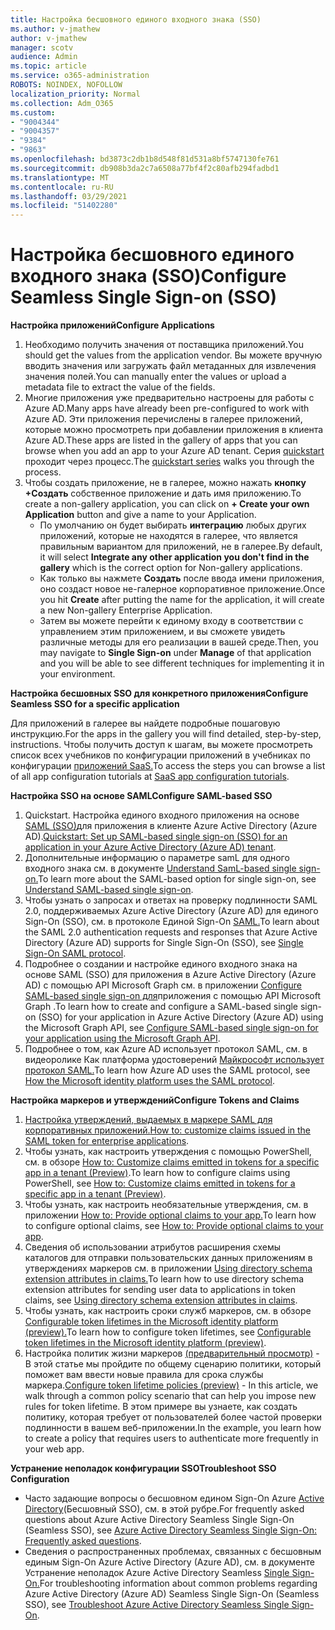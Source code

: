 ```yaml
---
title: Настройка бесшовного единого входного знака (SSO)
ms.author: v-jmathew
author: v-jmathew
manager: scotv
audience: Admin
ms.topic: article
ms.service: o365-administration
ROBOTS: NOINDEX, NOFOLLOW
localization_priority: Normal
ms.collection: Adm_O365
ms.custom:
- "9004344"
- "9004357"
- "9384"
- "9863"
ms.openlocfilehash: bd3873c2db1b8d548f81d531a8bf5747130fe761
ms.sourcegitcommit: db908b3da2c7a6508a77bf4f2c80afb294fadbd1
ms.translationtype: MT
ms.contentlocale: ru-RU
ms.lasthandoff: 03/29/2021
ms.locfileid: "51402280"
---
```

# <a name="configure-seamless-single-sign-on-sso"></a><span data-ttu-id="5f5aa-102">Настройка бесшовного единого входного знака (SSO)</span><span class="sxs-lookup"><span data-stu-id="5f5aa-102">Configure Seamless Single Sign-on (SSO)</span></span>

<span data-ttu-id="5f5aa-103">**Настройка приложений**</span><span class="sxs-lookup"><span data-stu-id="5f5aa-103">**Configure Applications**</span></span>

1. <span data-ttu-id="5f5aa-104">Необходимо получить значения от поставщика приложений.</span><span class="sxs-lookup"><span data-stu-id="5f5aa-104">You should get the values from the application vendor.</span></span> <span data-ttu-id="5f5aa-105">Вы можете вручную вводить значения или загружать файл метаданных для извлечения значения полей.</span><span class="sxs-lookup"><span data-stu-id="5f5aa-105">You can manually enter the values or upload a metadata file to extract the value of the fields.</span></span>
2. <span data-ttu-id="5f5aa-106">Многие приложения уже предварительно настроены для работы с Azure AD.</span><span class="sxs-lookup"><span data-stu-id="5f5aa-106">Many apps have already been pre-configured to work with Azure AD.</span></span> <span data-ttu-id="5f5aa-107">Эти приложения перечислены в галерее приложений, которые можно просмотреть при добавлении приложения в клиента Azure AD.</span><span class="sxs-lookup"><span data-stu-id="5f5aa-107">These apps are listed in the gallery of apps that you can browse when you add an app to your Azure AD tenant.</span></span> <span data-ttu-id="5f5aa-108">Серия [quickstart](https://docs.microsoft.com/azure/active-directory/manage-apps/add-application-portal-configure) проходит через процесс.</span><span class="sxs-lookup"><span data-stu-id="5f5aa-108">The [quickstart series](https://docs.microsoft.com/azure/active-directory/manage-apps/add-application-portal-configure) walks you through the process.</span></span>
3. <span data-ttu-id="5f5aa-109">Чтобы создать приложение, не в галерее, можно нажать **кнопку +Создать** собственное приложение и дать имя приложению.</span><span class="sxs-lookup"><span data-stu-id="5f5aa-109">To create a non-gallery application, you can click on **+ Create your own Application** button and give a name to your Application.</span></span>
    - <span data-ttu-id="5f5aa-110">По умолчанию он будет выбирать **интеграцию** любых других приложений, которые не находятся в галерее, что является правильным вариантом для приложений, не в галерее.</span><span class="sxs-lookup"><span data-stu-id="5f5aa-110">By default, it will select **Integrate any other application you don't find in the gallery** which is the correct option for Non-gallery applications.</span></span>
    - <span data-ttu-id="5f5aa-111">Как только вы нажмете **Создать** после ввода имени приложения, оно создаст новое не-галерное корпоративное приложение.</span><span class="sxs-lookup"><span data-stu-id="5f5aa-111">Once you hit **Create** after putting the name for the application, it will create a new Non-gallery Enterprise Application.</span></span>
    - <span data-ttu-id="5f5aa-112">Затем вы можете  перейти к  единому входу в соответствии с управлением этим приложением, и вы сможете увидеть различные методы для его реализации в вашей среде.</span><span class="sxs-lookup"><span data-stu-id="5f5aa-112">Then, you may navigate to **Single Sign-on** under **Manage** of that application and you will be able to see different techniques for implementing it in your environment.</span></span>

<span data-ttu-id="5f5aa-113">**Настройка бесшовных SSO для конкретного приложения**</span><span class="sxs-lookup"><span data-stu-id="5f5aa-113">**Configure Seamless SSO for a specific application**</span></span>

<span data-ttu-id="5f5aa-114">Для приложений в галерее вы найдете подробные пошаговую инструкцию.</span><span class="sxs-lookup"><span data-stu-id="5f5aa-114">For the apps in the gallery you will find detailed, step-by-step, instructions.</span></span> <span data-ttu-id="5f5aa-115">Чтобы получить доступ к шагам, вы можете просмотреть список всех учебников по конфигурации приложений в учебниках по конфигурации [приложений SaaS.](https://docs.microsoft.com/azure/active-directory/saas-apps/tutorial-list)</span><span class="sxs-lookup"><span data-stu-id="5f5aa-115">To access the steps you can browse a list of all app configuration tutorials at [SaaS app configuration tutorials](https://docs.microsoft.com/azure/active-directory/saas-apps/tutorial-list).</span></span>

<span data-ttu-id="5f5aa-116">**Настройка SSO на основе SAML**</span><span class="sxs-lookup"><span data-stu-id="5f5aa-116">**Configure SAML-based SSO**</span></span>

1. <span data-ttu-id="5f5aa-117">Quickstart. Настройка единого входного приложения на основе [SAML (SSO)](https://docs.microsoft.com/azure/active-directory/manage-apps/add-application-portal-setup-sso)для приложения в клиенте Azure Active Directory (Azure AD).</span><span class="sxs-lookup"><span data-stu-id="5f5aa-117">[Quickstart: Set up SAML-based single sign-on (SSO) for an application in your Azure Active Directory (Azure AD) tenant](https://docs.microsoft.com/azure/active-directory/manage-apps/add-application-portal-setup-sso).</span></span>
2. <span data-ttu-id="5f5aa-118">Дополнительные информацию о параметре samL для одного входного знака см. в документе [Understand SamL-based single sign-on.](https://docs.microsoft.com/azure/active-directory/manage-apps/configure-saml-single-sign-on)</span><span class="sxs-lookup"><span data-stu-id="5f5aa-118">To learn more about the SAML-based option for single sign-on, see [Understand SAML-based single sign-on](https://docs.microsoft.com/azure/active-directory/manage-apps/configure-saml-single-sign-on).</span></span>
3. <span data-ttu-id="5f5aa-119">Чтобы узнать о запросах и ответах на проверку подлинности SAML 2.0, поддерживаемых Azure Active Directory (Azure AD) для единого Sign-On (SSO), см. в протоколе Единой Sign-On [SAML.](https://docs.microsoft.com/azure/active-directory/develop/single-sign-on-saml-protocol)</span><span class="sxs-lookup"><span data-stu-id="5f5aa-119">To learn about the SAML 2.0 authentication requests and responses that Azure Active Directory (Azure AD) supports for Single Sign-On (SSO), see [Single Sign-On SAML protocol](https://docs.microsoft.com/azure/active-directory/develop/single-sign-on-saml-protocol).</span></span>
4. <span data-ttu-id="5f5aa-120">Подробнее о создании и настройке единого входного знака на основе SAML (SSO) для приложения в Azure Active Directory (Azure AD) с помощью API Microsoft Graph см. в приложении [Configure SAML-based single sign-on для](https://docs.microsoft.com/graph/application-saml-sso-configure-api)приложения с помощью API Microsoft Graph .</span><span class="sxs-lookup"><span data-stu-id="5f5aa-120">To learn how to create and configure a SAML-based single sign-on (SSO) for your application in Azure Active Directory (Azure AD) using the Microsoft Graph API, see [Configure SAML-based single sign-on for your application using the Microsoft Graph API](https://docs.microsoft.com/graph/application-saml-sso-configure-api).</span></span>
5. <span data-ttu-id="5f5aa-121">Подробнее о том, как Azure AD использует протокол SAML, см. в видеоролике Как платформа удостоверений [Майкрософт использует протокол SAML.](https://docs.microsoft.com/azure/active-directory/develop/active-directory-saml-protocol-reference)</span><span class="sxs-lookup"><span data-stu-id="5f5aa-121">To learn how Azure AD uses the SAML protocol, see [How the Microsoft identity platform uses the SAML protocol](https://docs.microsoft.com/azure/active-directory/develop/active-directory-saml-protocol-reference).</span></span>

<span data-ttu-id="5f5aa-122">**Настройка маркеров и утверждений**</span><span class="sxs-lookup"><span data-stu-id="5f5aa-122">**Configure Tokens and Claims**</span></span>

1. <span data-ttu-id="5f5aa-123">[Настройка утверждений, выдаемых в маркере SAML для корпоративных приложений.](https://docs.microsoft.com/azure/active-directory/develop/active-directory-saml-claims-customization)</span><span class="sxs-lookup"><span data-stu-id="5f5aa-123">[How to: customize claims issued in the SAML token for enterprise applications](https://docs.microsoft.com/azure/active-directory/develop/active-directory-saml-claims-customization).</span></span>
2. <span data-ttu-id="5f5aa-124">Чтобы узнать, как настроить утверждения с помощью PowerShell, см. в обзоре [How to: Customize claims emitted in tokens for a specific app in a tenant (Preview)](https://docs.microsoft.com/azure/active-directory/develop/active-directory-claims-mapping).</span><span class="sxs-lookup"><span data-stu-id="5f5aa-124">To learn how to configure claims using PowerShell, see [How to: Customize claims emitted in tokens for a specific app in a tenant (Preview)](https://docs.microsoft.com/azure/active-directory/develop/active-directory-claims-mapping).</span></span>
3. <span data-ttu-id="5f5aa-125">Чтобы узнать, как настроить необязательные утверждения, см. в приложении [How to: Provide optional claims to your app.](https://docs.microsoft.com/azure/active-directory/develop/active-directory-optional-claims)</span><span class="sxs-lookup"><span data-stu-id="5f5aa-125">To learn how to configure optional claims, see [How to: Provide optional claims to your app](https://docs.microsoft.com/azure/active-directory/develop/active-directory-optional-claims).</span></span>
4. <span data-ttu-id="5f5aa-126">Сведения об использовании атрибутов расширения схемы каталогов для отправки пользовательских данных приложениям в утверждениях маркеров см. в приложении [Using directory schema extension attributes in claims.](https://docs.microsoft.com/azure/active-directory/develop/active-directory-schema-extensions)</span><span class="sxs-lookup"><span data-stu-id="5f5aa-126">To learn how to use directory schema extension attributes for sending user data to applications in token claims, see [Using directory schema extension attributes in claims](https://docs.microsoft.com/azure/active-directory/develop/active-directory-schema-extensions).</span></span>
5. <span data-ttu-id="5f5aa-127">Чтобы узнать, как настроить сроки служб маркеров, см. в обзоре [Configurable token lifetimes in the Microsoft identity platform (preview).](https://docs.microsoft.com/azure/active-directory/develop/active-directory-configurable-token-lifetimes)</span><span class="sxs-lookup"><span data-stu-id="5f5aa-127">To learn how to configure token lifetimes, see [Configurable token lifetimes in the Microsoft identity platform (preview)](https://docs.microsoft.com/azure/active-directory/develop/active-directory-configurable-token-lifetimes).</span></span>
6. <span data-ttu-id="5f5aa-128">Настройка политик жизни маркеров [(предварительный просмотр)](https://docs.microsoft.com/azure/active-directory/develop/configure-token-lifetimes) - В этой статье мы пройдите по общему сценарию политики, который поможет вам ввести новые правила для срока службы маркера.</span><span class="sxs-lookup"><span data-stu-id="5f5aa-128">[Configure token lifetime policies (preview)](https://docs.microsoft.com/azure/active-directory/develop/configure-token-lifetimes) - In this article, we walk through a common policy scenario that can help you impose new rules for token lifetime.</span></span> <span data-ttu-id="5f5aa-129">В этом примере вы узнаете, как создать политику, которая требует от пользователей более частой проверки подлинности в вашем веб-приложении.</span><span class="sxs-lookup"><span data-stu-id="5f5aa-129">In the example, you learn how to create a policy that requires users to authenticate more frequently in your web app.</span></span>

<span data-ttu-id="5f5aa-130">**Устранение неполадок конфигурации SSO**</span><span class="sxs-lookup"><span data-stu-id="5f5aa-130">**Troubleshoot SSO Configuration**</span></span>

- <span data-ttu-id="5f5aa-131">Часто задающие вопросы о бесшовном едином Sign-On Azure [Active Directory](https://docs.microsoft.com/azure/active-directory/hybrid/how-to-connect-sso-faq)(Бесшовный SSO), см. в этой рубре.</span><span class="sxs-lookup"><span data-stu-id="5f5aa-131">For frequently asked questions about Azure Active Directory Seamless Single Sign-On (Seamless SSO), see [Azure Active Directory Seamless Single Sign-On: Frequently asked questions](https://docs.microsoft.com/azure/active-directory/hybrid/how-to-connect-sso-faq).</span></span>
- <span data-ttu-id="5f5aa-132">Сведения о распространенных проблемах, связанных с бесшовным единым Sign-On Azure Active Directory (Azure AD), см. в документе Устранение неполадок Azure Active Directory Seamless [Single Sign-On.](https://docs.microsoft.com/azure/active-directory/hybrid/tshoot-connect-sso)</span><span class="sxs-lookup"><span data-stu-id="5f5aa-132">For troubleshooting information about common problems regarding Azure Active Directory (Azure AD) Seamless Single Sign-On (Seamless SSO), see [Troubleshoot Azure Active Directory Seamless Single Sign-On](https://docs.microsoft.com/azure/active-directory/hybrid/tshoot-connect-sso).</span></span>
